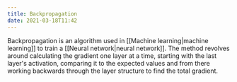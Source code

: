 ```yaml
---
title: Backpropagation
date: 2021-03-18T11:42
---
```


Backpropagation is an algorithm used in [[Machine learning|machine learning]] to train a [[Neural network|neural network]]. The method revolves around calculating the gradient one layer at a time, starting with the last layer's activation, comparing it to the expected values and from there working backwards through the layer structure to find the total gradient.
